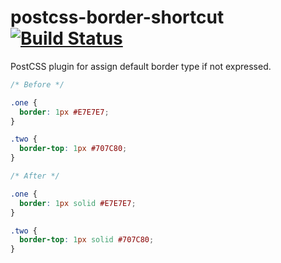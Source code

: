 # postcss-border-shortcut [![Build Status][ci-img]][ci]

PostCSS plugin for assign default border type if not expressed.

[PostCSS]: https://github.com/postcss/postcss
[ci-img]:  https://travis-ci.org/michelemazzucco/postcss-border-shortcut.svg
[ci]:      https://travis-ci.org/michelemazzucco/postcss-border-shortcut

```css
/* Before */

.one {
  border: 1px #E7E7E7;
}

.two {
  border-top: 1px #707C80;
}

/* After */

.one {
  border: 1px solid #E7E7E7;
}

.two {
  border-top: 1px solid #707C80;
}
```
